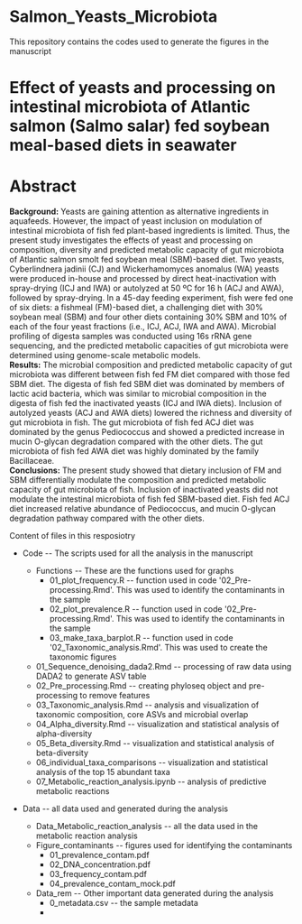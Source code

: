 # Salmon_Yeasts_Microbiota
This repository contains the codes used to generate the figures in the manuscript 
# Effect of yeasts and processing on intestinal microbiota of Atlantic salmon (Salmo salar) fed soybean meal-based diets in seawater 

# Abstract
**Background:** Yeasts are gaining attention as alternative ingredients in aquafeeds. However, the impact of yeast inclusion on modulation of intestinal microbiota of fish fed plant-based ingredients is limited. Thus, the present study investigates the effects of yeast and processing on composition, diversity and predicted metabolic capacity of gut microbiota of Atlantic salmon smolt fed soybean meal (SBM)-based diet. Two yeasts, Cyberlindnera jadinii (CJ) and Wickerhamomyces anomalus (WA) yeasts were produced in-house and processed by direct heat-inactivation with spray-drying (ICJ and IWA) or autolyzed at 50 ºC for 16 h (ACJ and AWA), followed by spray-drying. In a 45-day feeding experiment, fish were fed one of six diets: a fishmeal (FM)-based diet, a challenging diet with 30% soybean meal (SBM) and four other diets containing 30% SBM and 10% of each of the four yeast fractions (i.e., ICJ, ACJ, IWA and AWA). Microbial profiling of digesta samples was conducted using 16s rRNA gene sequencing, and the predicted metabolic capacities of gut microbiota were determined using genome-scale metabolic models.      
**Results:** The microbial composition and predicted metabolic capacity of gut microbiota was different between fish fed FM diet compared with those fed SBM diet. The digesta of fish fed SBM diet was dominated by members of lactic acid bacteria, which was similar to microbial composition in the digesta of fish fed the inactivated yeasts (ICJ and IWA diets). Inclusion of autolyzed yeasts (ACJ and AWA diets) lowered the richness and diversity of gut microbiota in fish. The gut microbiota of fish fed ACJ diet was dominated by the genus Pediococcus and showed a predicted increase in mucin O-glycan degradation compared with the other diets. The gut microbiota of fish fed AWA diet was highly dominated by the family Bacillaceae.    
**Conclusions:** The present study showed that dietary inclusion of FM and SBM differentially modulate the composition and predicted metabolic capacity of gut microbiota of fish. Inclusion of inactivated yeasts did not modulate the intestinal microbiota of fish fed SBM-based diet. Fish fed ACJ diet increased relative abundance of Pediococcus, and mucin O-glycan degradation pathway compared with the other diets. 

Content of files in this resposiotry

- Code -- The scripts used for all the analysis in the manuscript

  -  Functions -- These are the functions used for graphs
     - 01_plot_frequency.R -- function used in code '02_Pre-processing.Rmd'. This was used to identify the contaminants in the sample
     - 02_plot_prevalence.R -- function used in code '02_Pre-processing.Rmd'. This was used to identify the contaminants in the sample
     - 03_make_taxa_barplot.R -- function used in code '02_Taxonomic_analysis.Rmd'. This was used to create the taxonomic figures
  - 01_Sequence_denoising_dada2.Rmd -- processing of raw data using DADA2 to generate ASV table
  - 02_Pre_processing.Rmd -- creating phyloseq object and pre-processing to remove features
  - 03_Taxonomic_analysis.Rmd -- analysis and visualization of taxonomic composition, core ASVs and microbial overlap
  - 04_Alpha_diversity.Rmd -- visualization and statistical analysis of alpha-diversity
  - 05_Beta_diversity.Rmd -- visualization and statistical analysis of beta-diversity
  - 06_individual_taxa_comparisons -- visualization and statistical analysis of the top 15 abundant taxa
  - 07_Metabolic_reaction_analysis.ipynb -- analysis of predictive metabolic reactions
- Data -- all data used and generated during the analysis
  - Data_Metabolic_reaction_analysis -- all the data used in the metabolic reaction analysis
  - Figure_contaminants -- figures used for identifying the contaminants
    - 01_prevalence_contam.pdf
    - 02_DNA_concentration.pdf
    - 03_frequency_contam.pdf
    - 04_prevalence_contam_mock.pdf
   - Data_rem -- Other important data generated during the analysis
     - 0_metadata.csv -- the sample metadata
     - 
